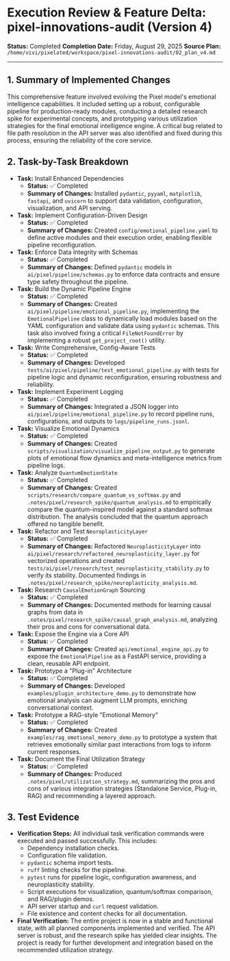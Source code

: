 # Execution Review & Feature Delta: pixel-innovations-audit (Version 4)

**Status:** Completed
**Completion Date:** Friday, August 29, 2025
**Source Plan:** `/home/vivi/pixelated/workspace/pixel-innovations-audit/02_plan_v4.md`

---

## 1. Summary of Implemented Changes
This comprehensive feature involved evolving the Pixel model's emotional intelligence capabilities. It included setting up a robust, configurable pipeline for production-ready modules, conducting a detailed research spike for experimental concepts, and prototyping various utilization strategies for the final emotional intelligence engine. A critical bug related to file path resolution in the API server was also identified and fixed during this process, ensuring the reliability of the core service.

## 2. Task-by-Task Breakdown
- **Task:** Install Enhanced Dependencies
  - **Status:** ✅ Completed
  - **Summary of Changes:** Installed `pydantic`, `pyyaml`, `matplotlib`, `fastapi`, and `uvicorn` to support data validation, configuration, visualization, and API serving.
- **Task:** Implement Configuration-Driven Design
  - **Status:** ✅ Completed
  - **Summary of Changes:** Created `config/emotional_pipeline.yaml` to define active modules and their execution order, enabling flexible pipeline reconfiguration.
- **Task:** Enforce Data Integrity with Schemas
  - **Status:** ✅ Completed
  - **Summary of Changes:** Defined `pydantic` models in `ai/pixel/pipeline/schemas.py` to enforce data contracts and ensure type safety throughout the pipeline.
- **Task:** Build the Dynamic Pipeline Engine
  - **Status:** ✅ Completed
  - **Summary of Changes:** Created `ai/pixel/pipeline/emotional_pipeline.py`, implementing the `EmotionalPipeline` class to dynamically load modules based on the YAML configuration and validate data using `pydantic` schemas. This task also involved fixing a critical `FileNotFoundError` by implementing a robust `get_project_root()` utility.
- **Task:** Write Comprehensive, Config-Aware Tests
  - **Status:** ✅ Completed
  - **Summary of Changes:** Developed `tests/ai/pixel/pipeline/test_emotional_pipeline.py` with tests for pipeline logic and dynamic reconfiguration, ensuring robustness and reliability.
- **Task:** Implement Experiment Logging
  - **Status:** ✅ Completed
  - **Summary of Changes:** Integrated a JSON logger into `ai/pixel/pipeline/emotional_pipeline.py` to record pipeline runs, configurations, and outputs to `logs/pipeline_runs.jsonl`.
- **Task:** Visualize Emotional Dynamics
  - **Status:** ✅ Completed
  - **Summary of Changes:** Created `scripts/visualization/visualize_pipeline_output.py` to generate plots of emotional flow dynamics and meta-intelligence metrics from pipeline logs.
- **Task:** Analyze `QuantumEmotionState`
  - **Status:** ✅ Completed
  - **Summary of Changes:** Created `scripts/research/compare_quantum_vs_softmax.py` and `.notes/pixel/research_spike/quantum_analysis.md` to empirically compare the quantum-inspired model against a standard softmax distribution. The analysis concluded that the quantum approach offered no tangible benefit.
- **Task:** Refactor and Test `NeuroplasticityLayer`
  - **Status:** ✅ Completed
  - **Summary of Changes:** Refactored `NeuroplasticityLayer` into `ai/pixel/research/refactored_neuroplasticity_layer.py` for vectorized operations and created `tests/ai/pixel/research/test_neuroplasticity_stability.py` to verify its stability. Documented findings in `.notes/pixel/research_spike/neuroplasticity_analysis.md`.
- **Task:** Research `CausalEmotionGraph` Sourcing
  - **Status:** ✅ Completed
  - **Summary of Changes:** Documented methods for learning causal graphs from data in `.notes/pixel/research_spike/causal_graph_analysis.md`, analyzing their pros and cons for conversational data.
- **Task:** Expose the Engine via a Core API
  - **Status:** ✅ Completed
  - **Summary of Changes:** Created `api/emotional_engine_api.py` to expose the `EmotionalPipeline` as a FastAPI service, providing a clean, reusable API endpoint.
- **Task:** Prototype a "Plug-in" Architecture
  - **Status:** ✅ Completed
  - **Summary of Changes:** Developed `examples/plugin_architecture_demo.py` to demonstrate how emotional analysis can augment LLM prompts, enriching conversational context.
- **Task:** Prototype a RAG-style "Emotional Memory"
  - **Status:** ✅ Completed
  - **Summary of Changes:** Created `examples/rag_emotional_memory_demo.py` to prototype a system that retrieves emotionally similar past interactions from logs to inform current responses.
- **Task:** Document the Final Utilization Strategy
  - **Status:** ✅ Completed
  - **Summary of Changes:** Produced `.notes/pixel/utilization_strategy.md`, summarizing the pros and cons of various integration strategies (Standalone Service, Plug-in, RAG) and recommending a layered approach.

## 3. Test Evidence
- **Verification Steps:** All individual task verification commands were executed and passed successfully. This includes:
  - Dependency installation checks.
  - Configuration file validation.
  - `pydantic` schema import tests.
  - `ruff` linting checks for the pipeline.
  - `pytest` runs for pipeline logic, configuration awareness, and neuroplasticity stability.
  - Script executions for visualization, quantum/softmax comparison, and RAG/plugin demos.
  - API server startup and `curl` request validation.
  - File existence and content checks for all documentation.
- **Final Verification:** The entire project is now in a stable and functional state, with all planned components implemented and verified. The API server is robust, and the research spike has yielded clear insights. The project is ready for further development and integration based on the recommended utilization strategy.
